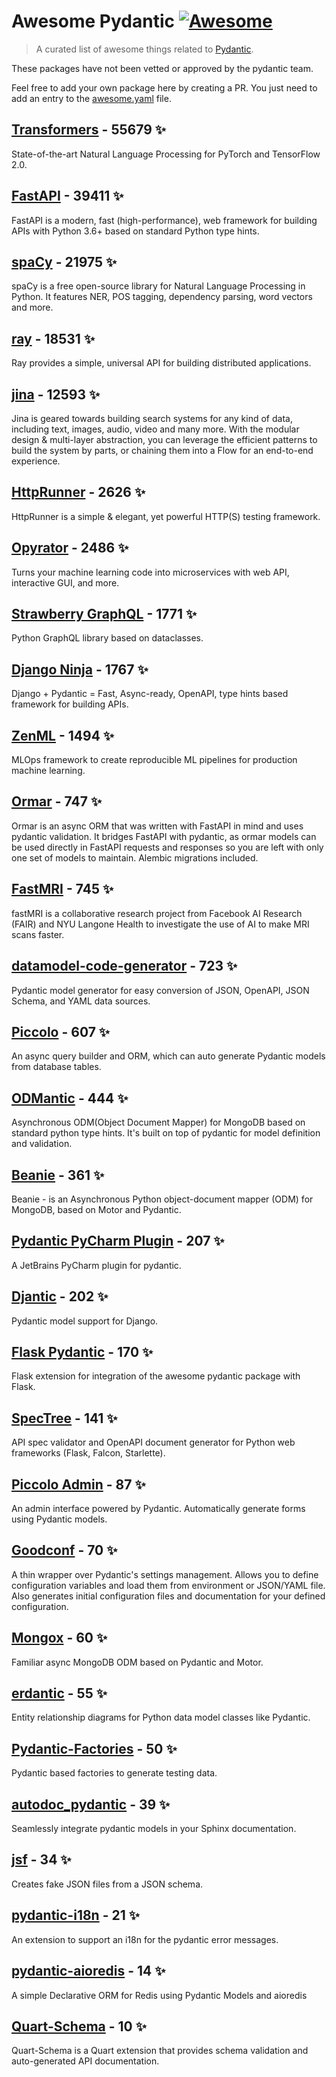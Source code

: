 # Awesome Pydantic [![Awesome](https://awesome.re/badge-flat.svg)](https://github.com/sindresorhus/awesome)

> A curated list of awesome things related to [Pydantic](https://pydantic-docs.helpmanual.io/).

These packages have not been vetted or approved by the pydantic team.

Feel free to add your own package here by creating a PR. You just need to add an entry to the [awesome.yaml](./awesome.yaml) file.


## [Transformers](https://github.com/huggingface/transformers) - 55679 ✨

State-of-the-art Natural Language Processing for PyTorch and TensorFlow 2.0.

## [FastAPI](https://github.com/tiangolo/fastapi) - 39411 ✨

FastAPI is a modern, fast (high-performance), web framework for building APIs with Python 3.6+ based on standard Python type hints.

## [spaCy](https://github.com/explosion/spaCy) - 21975 ✨

spaCy is a free open-source library for Natural Language Processing in Python. It features NER, POS tagging, dependency parsing, word vectors and more.

## [ray](https://github.com/ray-project/ray) - 18531 ✨

Ray provides a simple, universal API for building distributed applications.

## [jina](https://github.com/jina-ai/jina) - 12593 ✨

Jina is geared towards building search systems for any kind of data, including text, images, audio, video and many more. With the modular design & multi-layer abstraction, you can leverage the efficient patterns to build the system by parts, or chaining them into a Flow for an end-to-end experience.

## [HttpRunner](https://github.com/httprunner/httprunner) - 2626 ✨

HttpRunner is a simple & elegant, yet powerful HTTP(S) testing framework.

## [Opyrator](https://github.com/ml-tooling/opyrator) - 2486 ✨

Turns your machine learning code into microservices with web API, interactive GUI, and more.

## [Strawberry GraphQL](https://github.com/strawberry-graphql/strawberry) - 1771 ✨

Python GraphQL library based on dataclasses.

## [Django Ninja](https://github.com/vitalik/django-ninja) - 1767 ✨

Django + Pydantic = Fast, Async-ready, OpenAPI, type hints based framework for building APIs.

## [ZenML](https://github.com/zenml-io/zenml) - 1494 ✨

MLOps framework to create reproducible ML pipelines for production machine learning.

## [Ormar](https://github.com/collerek/ormar) - 747 ✨

Ormar is an async ORM that was written with FastAPI in mind and uses pydantic validation. It bridges FastAPI with pydantic, as ormar models can be used directly in FastAPI requests and responses so you are left with only one set of models to maintain. Alembic migrations included.

## [FastMRI](https://github.com/facebookresearch/fastMRI) - 745 ✨

fastMRI is a collaborative research project from Facebook AI Research (FAIR) and NYU Langone Health to investigate the use of AI to make MRI scans faster.

## [datamodel-code-generator](https://github.com/koxudaxi/datamodel-code-generator) - 723 ✨

Pydantic model generator for easy conversion of JSON, OpenAPI, JSON Schema, and YAML data sources.

## [Piccolo](https://github.com/piccolo-orm/piccolo) - 607 ✨

An async query builder and ORM, which can auto generate Pydantic models from database tables.

## [ODMantic](https://github.com/art049/odmantic) - 444 ✨

Asynchronous ODM(Object Document Mapper) for MongoDB based on standard python type hints. It's built on top of pydantic for model definition and validation.

## [Beanie](https://github.com/roman-right/beanie) - 361 ✨

Beanie - is an Asynchronous Python object-document mapper (ODM) for MongoDB, based on Motor and Pydantic.

## [Pydantic PyCharm Plugin](https://github.com/koxudaxi/pydantic-pycharm-plugin) - 207 ✨

A JetBrains PyCharm plugin for pydantic.

## [Djantic](https://github.com/jordaneremieff/djantic) - 202 ✨

Pydantic model support for Django.

## [Flask Pydantic](https://github.com/bauerji/flask_pydantic) - 170 ✨

Flask extension for integration of the awesome pydantic package with Flask.

## [SpecTree](https://github.com/0b01001001/spectree) - 141 ✨

API spec validator and OpenAPI document generator for Python web frameworks (Flask, Falcon, Starlette).

## [Piccolo Admin](https://github.com/piccolo-orm/piccolo_admin) - 87 ✨

An admin interface powered by Pydantic. Automatically generate forms using Pydantic models.

## [Goodconf](https://github.com/lincolnloop/goodconf) - 70 ✨

A thin wrapper over Pydantic's settings management. Allows you to define configuration variables and load them from environment or JSON/YAML file. Also generates initial configuration files and documentation for your defined configuration.

## [Mongox](https://github.com/aminalaee/mongox) - 60 ✨

Familiar async MongoDB ODM based on Pydantic and Motor.

## [erdantic](https://github.com/drivendataorg/erdantic) - 55 ✨

Entity relationship diagrams for Python data model classes like Pydantic.

## [Pydantic-Factories](https://github.com/Goldziher/pydantic-factories) - 50 ✨

Pydantic based factories to generate testing data.

## [autodoc_pydantic](https://github.com/mansenfranzen/autodoc_pydantic) - 39 ✨

Seamlessly integrate pydantic models in your Sphinx documentation.

## [jsf](https://github.com/ghandic/jsf) - 34 ✨

Creates fake JSON files from a JSON schema.

## [pydantic-i18n](https://github.com/boardpack/pydantic-i18n) - 21 ✨

An extension to support an i18n for the pydantic error messages.

## [pydantic-aioredis](https://github.com/andrewthetechie/pydantic-aioredis) - 14 ✨

A simple Declarative ORM for Redis using Pydantic Models and aioredis

## [Quart-Schema](https://gitlab.com/pgjones/quart-schema) - 10 ✨

Quart-Schema is a Quart extension that provides schema validation and auto-generated API documentation.
